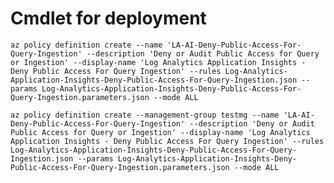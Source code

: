 # Cmdlet for deployment

`az policy definition create --name 'LA-AI-Deny-Public-Access-For-Query-Ingestion' --description 'Deny or Audit Public Access for Query or Ingestion' --display-name 'Log Analytics Application Insights - Deny Public Access For Query Ingestion' --rules Log-Analytics-Application-Insights-Deny-Public-Access-For-Query-Ingestion.json --params Log-Analytics-Application-Insights-Deny-Public-Access-For-Query-Ingestion.parameters.json --mode ALL`

`az policy definition create --management-group testmg --name 'LA-AI-Deny-Public-Access-For-Query-Ingestion' --description 'Deny or Audit Public Access for Query or Ingestion' --display-name 'Log Analytics Application Insights - Deny Public Access For Query Ingestion' --rules Log-Analytics-Application-Insights-Deny-Public-Access-For-Query-Ingestion.json --params Log-Analytics-Application-Insights-Deny-Public-Access-For-Query-Ingestion.parameters.json --mode ALL`
